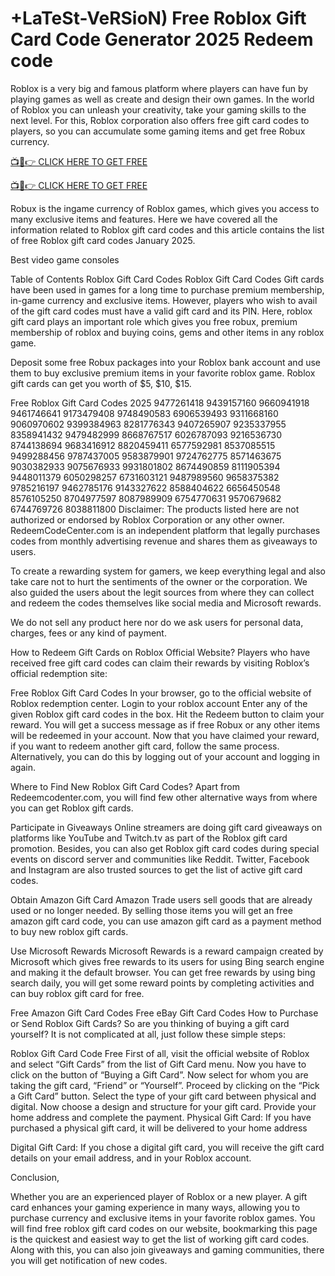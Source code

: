 # +LaTeSt-VeRSioN) Free Roblox Gift Card Code Generator 2025 Redeem code

Roblox is a very big and famous platform where players can have fun by playing games as well as create and design their own games. In the world of Roblox you can unleash your creativity, take your gaming skills to the next level. For this, Roblox corporation also offers free  gift card codes to players, so you can accumulate some gaming items and get free Robux 
currency.


[📺📱👉 CLICK HERE TO GET FREE](https://shorter.me/nVzTR)


[📺📱👉 CLICK HERE TO GET FREE](https://shorter.me/nVzTR)


Robux is the ingame currency of Roblox games, which gives you access to many exclusive items and features. Here we have covered all the information related to Roblox gift card codes and this article contains the list of free Roblox gift card codes January 2025.

Best video game consoles

Table of Contents
Roblox Gift Card Codes
Roblox Gift Card Codes
Gift cards have been used in games for a long time to purchase premium membership, in-game currency and exclusive items. However, players who wish to avail of the gift card codes must have a valid gift card and its PIN. Here, roblox gift card plays an important role which gives you free robux, premium membership of roblox and buying coins, gems and other items in any roblox game.

Deposit some free Robux packages into your Roblox bank account and use them to buy exclusive premium items in your favorite roblox game. Roblox gift cards can get you worth of $5, $10, $15.

Free Roblox Gift Card Codes 2025
9477261418
9439157160
9660941918
9461746641
9173479408
9748490583
6906539493
9311668160
9060970602
9399384963
8281776343
9407265907
9235337955
8358941432
9479482999
8668767517
6026787093
9216536730
8744138694
9683416912
8820459411
6577592981
8537085515
9499288456
9787437005
9583879901
9724762775
8571463675
9030382933
9075676933
9931801802	8674490859
8111905394	9448011379
6050298257	6731603121
9487989560	9658375382
9785216197	9462785176
9143327622	8588404622
6656450548	8576105250
8704977597	8087989909
6754770631	9570679682
6744769726	8038811800
Disclaimer: The products listed here are not authorized or endorsed by Roblox Corporation or any other owner. RedeemCodeCenter.com is an independent platform that legally purchases codes from monthly advertising revenue and shares them as giveaways to users.

To create a rewarding system for gamers, we keep everything legal and also take care not to hurt the sentiments of the owner or the corporation. We also guided the users about the legit sources from where they can collect and redeem the codes themselves like social media and Microsoft rewards.



We do not sell any product here nor do we ask users for personal data, charges, fees or any kind of payment.

How to Redeem Gift Cards on Roblox Official Website?
Players who have received free gift card codes can claim their rewards by visiting Roblox’s official redemption site:

Free Roblox Gift Card Codes
In your browser, go to the official website of Roblox redemption center.
Login to your roblox account
Enter any of the given Roblox gift card codes in the box.
Hit the Redeem button to claim your reward.
You will get a success message as if free Robux or any other items will be redeemed in your account.
Now that you have claimed your reward, if you want to redeem another gift card, follow the same process. Alternatively, you can do this by logging out of your account and logging in again.

Where to Find New Roblox Gift Card Codes?
Apart from Redeemcodenter.com, you will find few other alternative ways from where you can get  Roblox gift cards.

Participate in Giveaways
Online streamers are doing gift card giveaways on platforms like YouTube and Twitch.tv as part of the Roblox gift card promotion. Besides, you can also get  Roblox gift card codes during special events on discord server and communities like Reddit. Twitter, Facebook and Instagram are also trusted sources to get the list of active gift card codes.

Obtain Amazon Gift Card
Amazon Trade users sell goods that are already used or no longer needed. By selling those items you will get an free amazon gift card code, you can use amazon gift card as a payment method to buy new roblox gift cards.

Use Microsoft Rewards
Microsoft Rewards is a reward campaign created by Microsoft which gives free rewards to its users for using Bing search engine and making it the default browser. You can get free rewards by using bing search daily, you will get some reward points by completing activities and can buy roblox gift card for free.

Free Amazon Gift Card Codes
Free eBay Gift Card Codes
How to Purchase or Send Roblox Gift Cards?
So are you thinking of buying a gift card yourself? It is not complicated at all, just follow these simple steps:

Roblox Gift Card Code Free
First of all, visit the official website of Roblox and select “Gift Cards” from the list of Gift Card menu.
Now you have to click on the button of “Buying a Gift Card”.
Now select for whom you are taking the gift card, “Friend” or “Yourself”.
Proceed by clicking on the “Pick a Gift Card” button.
Select the type of your gift card between physical and digital.
Now choose a design and structure for your gift card.
Provide your home address and complete the payment.
Physical Gift Card: If you have purchased a physical gift card, it will be delivered to your home address

Digital Gift Card: If you chose a digital gift card, you will receive the gift card details on your email address, and in your Roblox account.

Conclusion,

Whether you are an experienced player of Roblox or a new player. A gift card enhances your gaming experience in many ways, allowing you to purchase currency and exclusive items in your favorite roblox games. You will find free roblox gift card codes on our website, bookmarking this page is the quickest and easiest way to get the list of working gift card codes. Along with this, you can also join giveaways and gaming communities, there you will get notification of new codes.
